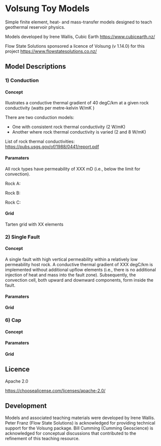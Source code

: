 # Volsung Toy Models

Simple finite element, heat- and mass-transfer models designed to teach geothermal reservoir physics. 

Models developed by Irene Wallis, Cubic Earth https://www.cubicearth.nz/

Flow State Solutions sponsored a licence of Volsung (v 1.14.0) for this project https://www.flowstatesolutions.co.nz/

## Model Descriptions

### 1) Conduction

#### Concept

Illustrates a conductive thermal gradient of 40 degC/km at a given rock conductivity (watts per metre-kelvin W/mK )

There are two conduction models:
- One with consistent rock thermal conductivity (2 W/mK) 
- Another where rock thermal conductivity is varied (2 and 8 W/mK)

List of rock thermal conductivities:
https://pubs.usgs.gov/of/1988/0441/report.pdf

#### Paramaters

All rock types have permeability of XXX mD (i.e., below the limit for convection).

Rock A:

Rock B:

Rock C:

#### Grid

Tarten grid with XX elements

### 2) Single Fault

#### Concept
A single fault with high vertical permeability within a relatively low permeability host rock. A conductive thermal gradient of XXX degC/km is implemented without additional upflow elements (i.e., there is no additional injection of heat and mass into the fault zone). Subsequently, the convection cell, both upward and downward components, form inside the fault. 

#### Paramaters

#### Grid

### 6) Cap

#### Concept

#### Paramaters

#### Grid

## Licence

Apache 2.0

https://choosealicense.com/licenses/apache-2.0/

## Development

Models and associated teaching materials were developed by Irene Wallis. Peter Franz (Flow State Solutions) is acknowledged for providing technical support for the Volsung package. Bill Cumming (Cumming Geoscience) is acknowledged for conceptual discussions that contributed to the refinement of this teaching resource. 